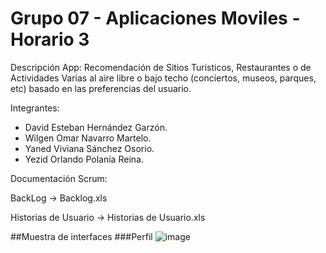 # Grupo 07 - Aplicaciones Moviles - Horario 3
Descripción App:
Recomendación de Sitios Turisticos, Restaurantes o de Actividades Varias al aire libre o bajo techo (conciertos, museos, parques, etc) basado en las preferencias del usuario.

Integrantes:
- David Esteban Hernández Garzón.
- Wilgen Omar Navarro Martelo.
- Yaned Viviana Sánchez Osorio.
- Yezid Orlando Polanía Reina.

Documentación Scrum:

BackLog -> Backlog.xls

Historias de Usuario -> Historias de Usuario.xls

##Muestra de interfaces
###Perfil
![image](https://user-images.githubusercontent.com/71569360/126231917-656b88f8-996c-4d63-919a-74acf4deec95.png)

